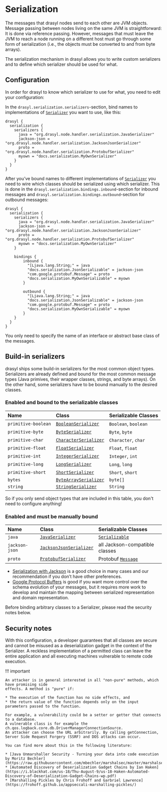 # Serialization

The messages that drasyl nodes send to each other are JVM objects. Message passing between nodes
living on the same JVM is straightforward: It is done via reference passing. However, messages that
must leave the JVM to reach a node running on a different host must go through some form of
serialization (i.e., the objects must be converted to and from byte arrays).

The serialization mechanism in drasyl allows you to write custom serializers and to define which
serializer should be used for what.

## Configuration

In order for drasyl to know which serializer to use for what, you need to edit your configuration:

In the `drasyl.serialization.serializers`-section, bind names to implementations of
[`Serializer`](https://api.drasyl.org/master/org/drasyl/node/handler/serialization/Serializer.html)
you want to use, like this:

```
drasyl {
  serialization {
    serializers {
      java = "org.drasyl.node.handler.serialization.JavaSerializer"
      jackson-json = "org.drasyl.node.handler.serialization.JacksonJsonSerializer"
      proto = "org.drasyl.node.handler.serialization.ProtobufSerializer"
      myown = "docs.serialization.MyOwnSerializer"
    }
  }
}
```

After you’ve bound names to different implementations of
[`Serializer`](https://api.drasyl.org/master/org/drasyl/node/handler/serialization/Serializer.html)
you need to wire which classes should be serialized using which serializer. This is done in
the `drasyl.serialization.bindings.inbound`-section for inbound messages and
`drasyl.serialization.bindings.outbound`-section for outbound messages:

```
drasyl {
  serialization {
    serializers {
      java = "org.drasyl.node.handler.serialization.JavaSerializer"
      jackson-json = "org.drasyl.node.handler.serialization.JacksonJsonSerializer"
      proto = "org.drasyl.node.handler.serialization.ProtobufSerializer"
      myown = "docs.serialization.MyOwnSerializer"
    }
    
    bindings {
        inbound {
          "[Ljava.lang.String;" = java
          "docs.serialization.JsonSerializable" = jackson-json
          "com.google.protobuf.Message" = proto
          "docs.serialization.MyOwnSerializable" = myown
        }
        
        outbound {
          "[Ljava.lang.String;" = java
          "docs.serialization.JsonSerializable" = jackson-json
          "com.google.protobuf.Message" = proto
          "docs.serialization.MyOwnSerializable" = myown
        }
    }
  }
}
```

You only need to specify the name of an interface or abstract base class of the messages.

## Build-in serializers

drasyl ships some build-in serializers for the most common object types. Serializers are already
defined and bound for the most common message types (Java primives, their wrapper classes, strings,
and byte arrays). On the other hand, some serializers have to be bound manually to the desired
classes.

### Enabled and bound to the serializable classes

| Name   | Class   | Serializable Classes   |
|:-------|:--------|:-----------------------|
| `primitive-boolean` | [`BooleanSerializer`](https://api.drasyl.org/master/org/drasyl/node/handler/serialization/BooleanSerializer.html)         | `Boolean`, `boolean` |
| `primitive-byte`    | [`ByteSerializer`](https://api.drasyl.org/master/org/drasyl/node/handler/serialization/ByteSerializer.html)               | `Byte`, `byte`       |
| `primitive-char`    | [`CharacterSerializer`](https://api.drasyl.org/master/org/drasyl/node/handler/serialization/CharacterSerializer.html)     | `Character`, `char`  |
| `primitive-float`   | [`FloatSerializer`](https://api.drasyl.org/master/org/drasyl/node/handler/serialization/FloatSerializer.html)             | `Float`, `float`     |
| `primitive-int`     | [`IntegerSerializer`](https://api.drasyl.org/master/org/drasyl/node/handler/serialization/IntegerSerializer.html)         | `Integer`, `int`     |
| `primitive-long`    | [`LongSerializer`](https://api.drasyl.org/master/org/drasyl/node/handler/serialization/LongSerializer.html)               | `Long`, `long`       |
| `primitive-short`   | [`ShortSerializer`](https://api.drasyl.org/master/org/drasyl/node/handler/serialization/ShortSerializer.html)             | `Short`, `short`     |
| `bytes`             | [`ByteArraySerializer`](https://api.drasyl.org/master/org/drasyl/node/handler/serialization/ByteArraySerializer.html)     | `byte[]`             |
| `string`            | [`StringSerializer`](https://api.drasyl.org/master/org/drasyl/node/handler/serialization/StringSerializer.html)           | `String`             |

So if you only send object types that are included in this table, you don't need to configure
anything!

### Enabled and must be manually bound

| Name   | Class   | Serializable Classes   |
|:-------|:--------|:-----------------------|
| `java`              | [`JavaSerializer`](https://api.drasyl.org/master/org/drasyl/node/handler/serialization/JavaSerializer.html)           | [`Serializable`](https://docs.oracle.com/javase/7/docs/api/java/io/Serializable.html)       |
| `jackson-json`      | [`JacksonJsonSerializer`](https://api.drasyl.org/master/org/drasyl/node/handler/serialization/JacksonJsonSerializer.html) | all Jackson-compatible classes       |
| `proto`             | [`ProtobufSerializer`](https://api.drasyl.org/master/org/drasyl/node/handler/serialization/ProtobufSerializer.html)       | Protobuf [`Message`](https://developers.google.com/protocol-buffers/docs/reference/java/com/google/protobuf/Message)        |

* [Serialization with Jackson](https://github.com/FasterXML/jackson) is a good choice in many cases
  and our recommendation if you don’t have other preferences.
* [Google Protocol Buffers](https://developers.google.com/protocol-buffers) is good if you want more
  control over the schema evolution of your messages, but it requires more work to develop and
  maintain the mapping between serialized representation and domain representation.

Before binding arbitrary classes to a Serializer, please read the security notes below.

## Security notes

With this configuration, a developer guarantees that all classes are secure and cannot be misused as
a deserialization gadget in the context of the Serializer. A reckless implementation of a permitted
class can leave the entire application and all executing machines vulnerable to remote code
execution.

!!! important

    An attacker is in general interested in all "non-pure" methods, which have promising side
    effects. A method is "pure" if:
    
    * The execution of the function has no side effects, and
    * the return value of the function depends only on the input parameters passed to the function.
    
    For example, a vulnerability could be a setter or getter that connects to a database. 
    A vulnerable class is for example the ch.qos.logback.core.db.DriverManagerConnectionSource. 
    An attacker can choose the URL arbitrarily. By calling getConnection, Server Side Request Forgery (SSRF) and DOS attacks can occur.
    
    You can find more about this in the following literature:
    
    * [Java Unmarshaller Security - Turning your data into code execution by Moritz Bechler](https://raw.githubusercontent.com/mbechler/marshalsec/master/marshalsec.pdf)
    * [Automated Discovery of Deserialization Gadget Chains by Ian Haken](https://i.blackhat.com/us-18/Thu-August-9/us-18-Haken-Automated-Discovery-of-Deserialization-Gadget-Chains-wp.pdf)
    * [Marshalling Pickles by Chris Frohoff and Garbriel Lawrence](https://frohoff.github.io/appseccali-marshalling-pickles/)
